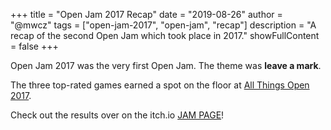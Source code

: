 +++
title = "Open Jam 2017 Recap"
date = "2019-08-26"
author = "@mwcz"
tags = ["open-jam-2017", "open-jam", "recap"]
description = "A recap of the second Open Jam which took place in 2017."
showFullContent = false
+++

Open Jam 2017 was the very first Open Jam.  The theme was **leave a mark**.

The three top-rated games earned a spot on the floor at [All Things Open 2017][ato2017].

Check out the results over on the itch.io [<pfe-icon size="2x" style="--pfe-icon--Color: hotpink" icon="fab-itch-io"></pfe-icon>JAM PAGE<pfe-icon size="2x" style="--pfe-icon--Color: hotpink" icon="fab-itch-io"></pfe-icon>][oj2017]!


[ato2017]: https://allthingsopen.org/2017/
[oj2017]: https://itch.io/jam/open-jam-1
